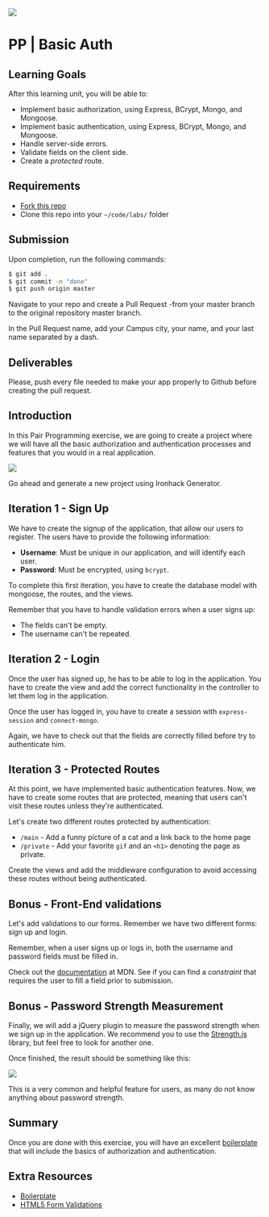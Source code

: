![](https://i.imgur.com/1QgrNNw.png)

# PP | Basic Auth

## Learning Goals

After this learning unit, you will be able to:

- Implement basic authorization, using Express, BCrypt, Mongo, and Mongoose.
- Implement basic authentication, using Express, BCrypt, Mongo, and Mongoose.
- Handle server-side errors.
- Validate fields on the client side.
- Create a *protected* route.

## Requirements

- [Fork this repo](https://guides.github.com/activities/forking/)
- Clone this repo into your `~/code/labs/` folder

## Submission

Upon completion, run the following commands:

```bash
$ git add .
$ git commit -m "done"
$ git push origin master
```

Navigate to your repo and create a Pull Request -from your master branch to the original repository master branch.

In the Pull Request name, add your Campus city, your name, and your last name separated by a dash.

## Deliverables

Please, push every file needed to make your app properly to Github before creating the pull request.

## Introduction

In this Pair Programming exercise, we are going to create a project where we will have all the basic authorization and authentication processes and features that you would in a real application.

![](https://s3-eu-west-1.amazonaws.com/ih-materials/uploads/upload_044a7b23c9b4cf082e1c4fadcd12d308.png)

Go ahead and generate a new project using Ironhack Generator.

## Iteration 1 - Sign Up

We have to create the signup of the application, that allow our users to register. The users have to provide the following information:

- **Username**: Must be unique in our application, and will identify each user.
- **Password**: Must be encrypted, using `bcrypt`.

To complete this first iteration, you have to create the database model with mongoose, the routes, and the views.

Remember that you have to handle validation errors when a user signs up:

- The fields can't be empty.
- The username can't be repeated.

## Iteration 2 - Login

Once the user has signed up, he has to be able to log in the application. You have to create the view and add the correct functionality in the controller to let them log in the application.

Once the user has logged in, you have to create a session with `express-session` and `connect-mongo`.

Again, we have to check out that the fields are correctly filled before try to authenticate him.

## Iteration 3 - Protected Routes

At this point, we have implemented basic authentication features. Now, we have to create some routes that are protected, meaning that users can't visit these routes unless they're authenticated.

Let's create two different routes protected by authentication:

- `/main` - Add a funny picture of a cat and a link back to the home page
- `/private` - Add your favorite `gif` and an `<h1>` denoting the page as private.

Create the views and add the middleware configuration to avoid accessing these routes without being authenticated.

## Bonus - Front-End validations

Let's add validations to our forms. Remember we have two different forms: sign up and login.

Remember, when a user signs up or logs in, both the username and password fields must be filled in.

Check out the [documentation](https://developer.mozilla.org/en-US/docs/Learn/HTML/Forms/Data_form_validation) at MDN. See if you can find a *constraint* that requires the user to fill a field prior to submission.

## Bonus - Password Strength Measurement

Finally, we will add a jQuery plugin to measure the password strength when we sign up in the application. We recommend you to use the [Strength.js](http://jquerycards.com/forms/inputs/strength-js/) library, but feel free to look for another one.

Once finished, the result should be something like this:

![](https://s3-eu-west-1.amazonaws.com/ih-materials/uploads/upload_b5907d78d23d2a6757a365df56bd34b9.png)

This is a very common and helpful feature for users, as many do not know anything about password strength.

## Summary

Once you are done with this exercise, you will have an excellent [boilerplate](https://en.wikipedia.org/wiki/Boilerplate_code) that will include the basics of authorization and authentication.

## Extra Resources

- [Boilerplate](https://en.wikipedia.org/wiki/Boilerplate_code)
- [HTML5 Form Validations](http://www.the-art-of-web.com/html/html5-form-validation/)
